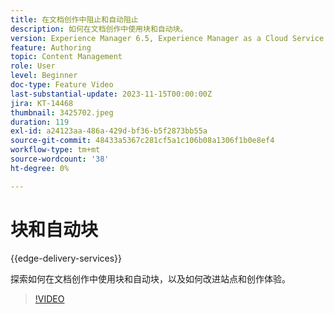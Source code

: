 ```yaml
---
title: 在文档创作中阻止和自动阻止
description: 如何在文档创作中使用块和自动块。
version: Experience Manager 6.5, Experience Manager as a Cloud Service
feature: Authoring
topic: Content Management
role: User
level: Beginner
doc-type: Feature Video
last-substantial-update: 2023-11-15T00:00:00Z
jira: KT-14468
thumbnail: 3425702.jpeg
duration: 119
exl-id: a24123aa-486a-429d-bf36-b5f2873bb55a
source-git-commit: 48433a5367c281cf5a1c106b08a1306f1b0e8ef4
workflow-type: tm+mt
source-wordcount: '38'
ht-degree: 0%

---
```


# 块和自动块

{{edge-delivery-services}}

探索如何在文档创作中使用块和自动块，以及如何改进站点和创作体验。

>[!VIDEO](https://video.tv.adobe.com/v/3425703/?learn=on)
